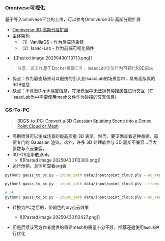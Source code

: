 ### Omnivese可视化
基于导入omnivese平台的工作，可以参考Omniverse 3D 高斯分层扩展
- [Omniverse 3D 高斯分层扩展](https://github.com/j3soon/omni-3dgs-extension/tree/master?tab=readme-ov-file#)
- 主体架构
    - （1）VanillaGS - 作为后端渲染器
    - （2）Isaac-Lab - 作为前端可视化插件
* ![[Pasted image 20250430113713.png]]
> 注意，该工作基于Docker镜像工作，IsaacLab仅仅作为可视化RGB前端
*  优点：作为静态场景可以很快的引入到IsaacLab的场景当中，具有高拟真的RGB信息
 * 缺点：不具备Depth深度信息，在场景当中无法拥有碰撞属性进行交互（在IsaacLab当中需要使用mesh文件作为碰撞的交互信息）
### GS-To-PC
> [3DGS-to-PC: Convert a 3D Gaussian Splatting Scene into a Dense Point Cloud or Mesh](https://arxiv.org/abs/2501.07478)
* 高斯喷溅可以生成场景的极高质量 3D 表示。然而，要正确查看这种重建，需要专门的 Gaussian 渲染。此外，许多 3D 处理软件与 3D 高斯不兼容...但大多数与点云兼容。
* 3D-GS高斯散点ply
    *  ![[Pasted image 20250430113300.png]]
* 运行示例，具体可查看arg表
```bash
python3 gauss_to_pc.py --input_path data/input/point_cloud.ply --no_render_colours --visibility_threshold 0.5 --poisson_depth 50 --colour_quality ultra

python3 gauss_to_pc.py --input_path data/input/point_cloud.ply --transform_path data/input/transforms.json --colour_quality ultra

# ok
python3 gauss_to_pc.py --input_path data/input/point_cloud.ply --no_render_colours
```
* 转换为PC之后的，带颜色的ply点云效果
    *  ![[Pasted image 20250430113427.png]]

* 但是后续该官方作者提供的重建mesh的质量十分不好，推荐还是使用`SuGaR`进行优化

